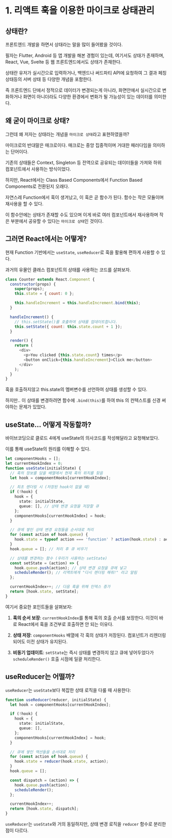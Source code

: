 # 1. 리액트 훅을 이용한 마이크로 상태관리

## 상태란?

프론트엔드 개발을 하면서 상태라는 말을 많이 들어봤을 것이다.

필자는 Flutter, Android 등 앱 개발을 해본 경험이 있는데, 여기서도 상태가 존재하며, React, Vue, Svelte 등 웹 프론트엔드에서도 상태가 존재한다.

상태란 유저가 실시간으로 입력하거나, 백엔드나 써드파티 API에 요청하여 그 결과 페칭 상태등의 서버 상태 등 다양한 개념을 포함한다.

즉 프론트엔드 단에서 정적으로 데이터가 변경되는게 아니라, 화면안에서 실시간으로 변화하거나 화면이 아니더라도 다양한 환경에서 변화가 될 가능성이 있는 데이터를 의미한다.

## 왜 굳이 마이크로 상태?

그런데 왜 저자는 상태라는 개념을 `마이크로 상태`라고 표현하였을까?

마이크로의 반대말은 매크로이다. 매크로는 중앙 집중적이며 거대한 패러다임을 의미하는 단어이다.

기존의 상태들은 Context, Singleton 등 전역으로 공유되는 데이터들을 가져와 하위 컴포넌트에서 사용하는 방식이었다.

하지만, React에서는 Class Based Components에서 Function Based Components로 전환된지 오래다.

자연스레 Function에서 훅이 생겨났고, 이 훅은 곧 함수가 된다. 함수는 작은 모듈이며 재사용을 할 수 있다.

이 함수안에는 상태가 존재할 수도 있으며 이게 바로 여러 컴포넌트에서 재사용하며 작은 부분에서 공유할 수 있다는 `마이크로 상태`인 것이다.

## 그러면 React에서는 어떻게?

현재 Function 기반에서는 `useState`, `useReducer`로 훅을 활용해 편하게 사용할 수 있다.

과거의 유물인 클래스 컴포넌트의 상태를 사용하는 코드를 살펴보자.

```js
class Counter extends React.Component {
  constructor(props) {
    super(props);
    this.state = { count: 0 };

    this.handleIncrement = this.handleIncrement.bind(this);
  }

  handleIncrement() {
    // this.setState()를 호출하여 상태를 업데이트합니다.
    this.setState({ count: this.state.count + 1 });
  }

  render() {
    return (
      <div>
        <p>You clicked {this.state.count} times</p>
        <button onClick={this.handleIncrement}>Click me</button>
      </div>
    );
  }
}
```

훅을 호출하지않고 this.state의 멤버변수를 선언하여 상태를 생성할 수 있다.

하지만.. 이 상태를 변경하려면 함수에 `.bind(this)`를 하여 this 의 컨텍스트를 신경 써야하는 문제가 있었다.

## useState... 어떻게 작동할까?

바이브코딩으로 클로드 4에게 useState의 의사코드를 작성해달라고 요청해보았다.

이를 통해 useState의 원리를 이해할 수 있다.

```typescript
let componentHooks = [];
let currentHookIndex = 0;
function useState(initialState) {
  // 훅의 정보를 담을 배열에서 현재 훅의 위치를 찾음
  let hook = componentHooks[currentHookIndex];

  // 최초 렌더링 시 (저장된 hook이 없을 때)
  if (!hook) {
    hook = {
      state: initialState,
      queue: [], // 상태 변경 요청을 저장할 큐
    };
    componentHooks[currentHookIndex] = hook;
  }

  // 큐에 쌓인 상태 변경 요청들을 순서대로 처리
  for (const action of hook.queue) {
    hook.state = typeof action === 'function' ? action(hook.state) : action;
  }
  hook.queue = []; // 처리 후 큐 비우기

  // 상태를 변경하는 함수 (우리가 사용하는 setState)
  const setState = (action) => {
    hook.queue.push(action); // 상태 변경 요청을 큐에 넣고
    scheduleRender(); // 리액트에게 "다시 렌더링 해줘!" 라고 알림
  };

  currentHookIndex++; // 다음 훅을 위해 인덱스 증가
  return [hook.state, setState];
}
```

여기서 중요한 포인트들을 살펴보자:

1. **훅의 순서 보장**: `currentHookIndex`를 통해 훅의 호출 순서를 보장한다. 이것이 바로 React에서 훅을 조건부로 호출하면 안 되는 이유다.

2. **상태 저장**: `componentHooks` 배열에 각 훅의 상태가 저장된다. 컴포넌트가 리렌더링되어도 이전 상태가 유지된다.

3. **비동기 업데이트**: `setState`는 즉시 상태를 변경하지 않고 큐에 넣어두었다가 `scheduleRender()` 호출 시점에 일괄 처리한다.

## useReducer는 어떨까?

`useReducer`는 `useState`보다 복잡한 상태 로직을 다룰 때 사용한다:

```typescript
function useReducer(reducer, initialState) {
  let hook = componentHooks[currentHookIndex];

  if (!hook) {
    hook = {
      state: initialState,
      queue: [],
    };
    componentHooks[currentHookIndex] = hook;
  }

  // 큐에 쌓인 액션들을 순서대로 처리
  for (const action of hook.queue) {
    hook.state = reducer(hook.state, action);
  }
  hook.queue = [];

  const dispatch = (action) => {
    hook.queue.push(action);
    scheduleRender();
  };

  currentHookIndex++;
  return [hook.state, dispatch];
}
```

`useReducer`는 `useState`와 거의 동일하지만, 상태 변경 로직을 `reducer` 함수로 분리한 점이 다르다.
